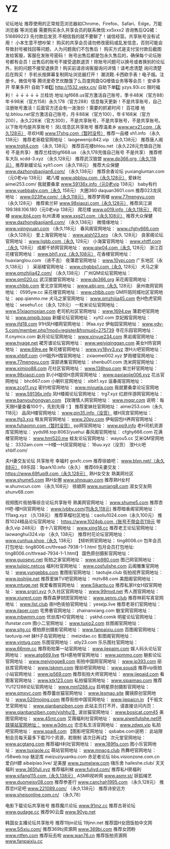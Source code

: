 # YZ
论坛地址
推荐使用的正常规范浏览器如Chrome、Firefox、Safari、Edge，万能浏览器 等浏览器
需要购买永久共享会员的联系微信:xx5xxx2
咨询售后QQ裙：516899223
先付款后发货.不相信我的就不要聊了！诚信经营。共享账号没有试用！
小本生意不想吵架！
购买的共享会员请勿修改密码或乱发信息，否则可能会导致封号被找回等问题，人为问题我们不包售后！
购买方式是支付宝付款后截图发给客服，客服在发账号密码！
账号出售后都是包永久售后的，确保每个论坛账号都有会员！出售后的账号不接受退款退货！除账号问题可以换号或者换别的论坛外，别的问题不接受退换货！购买前请咨询客服询问详情！请考虑清楚 询问清楚后在购买！
手机长按屏幕复制网址浏览器打开！
潮流鞋.卡西欧手表！电子烟。注册卡。微信号等 腾讯爱奇艺优酷饿了么百度网盘QQ增值业务等等会员！ 安卓多开 苹果多开!
自助下单1️⃣ http://1532.vekx.cn/
自助下单2️⃣ yzys.93i.cc
 限时福利！
 ↓ ↓ ↓ ↓ ↓
兰桂坊
​地址:lgf668.us
​官方激活自己账号，季卡48米（官方88）年卡98米（官方158）永久178（官方288）信息每天更新！不是共享账号，自己注册账号激活！后面官方还会有一泼涨价！需要的抓紧时间！
百花楼
地址:bhlou.net
​官方激活自己账号，月卡88米（官方100），年卡168米（官方200），永久228米（官方300），不是共享账号，不是共享账号，不是共享账号。
以下账号均是共享账号！
  凤L信息区共享账号
推荐温柔乡 www.wrx21.com（永久128元）
寻欢H阁 www.17xhg.com（暂时没号）
推荐一品楼 xh1.info （永久138元）
推荐老哥稳官网地址： laogewenijc842.vip （永久138元）
推荐唐人阁 www.trglt4.com （永久 138元）
推荐百花楼bhlou.net（永久228元充值自己账号 不是共享）
推荐兰桂坊lgf668.us （永久178充值自己账号 不是共享）
推荐修车大队 xcdd-3.xyz （永久128元）
推荐武汉狼盟 www.dp366.org（永久118元）
推荐新媛论坛 xylt1.com（永久118元）
推荐大众保健 www.dazhongbaojian6.com/ （永久138元）
推荐余香论坛 yuxiangluntan.com （元0老vip 138元）
裙八楼 www.qbblou.com（永久128元）
爱妹社 aimei253.com/ 
我就要桑拿 www.59136x.info（元0老vip 138元）
baby有约 www.yuebbaby.com（永久 158元）
大圈360 daquan3601.com
推荐023龙凤地址： www.023lfw.com/（永久118元）
推荐梦雨楼 www.77mengyu.com （永久128元）
推荐紫兰轩 www.98xiaozi.com（永久128元）
推荐凤江湖 199.188.106.180（元0老vip 138元）
爬花楼 www.p019.info（永久118元）
爬花楼 www.jbt4.com
杭州潇湘 www.xxg21.com（永久108元）
推荐大众保健 www.dazhongbaojian6.com/ （永久138元）
微情缘地址： www.vqingyuan.com （永久118元）
春风阁官网地址： www.cfghy666.com （永久128元）
爱上海官网地址： www.aish123.pro （永久 128元）
良家阁论坛官网地址： www.ljgbb.com（永久 128元）
小海棠官网地址： www.xhtff.com（永久 128元）
成都千娇网官网地址： www.qjw04.com（永久 128元）
浙江百花楼官网地址： www.bhl1.xyz（永久108元）
花香楼官网地址： huaxianglou.com （进不去）
夜蒲君官网地址： www.10ypj.com 广东地区（永久138元） ）
采丽楼官网地址： www.chgbbs1.com（永久 128元）
犬马之家 www.qmzhijia42.com/ （永久138元）
广州QM论坛官网地址： www.qm020.cc
武汉狼盟官网地址： www.dp366.org
采花阁官网地址： www.chlbb.com
爱北京官网地址： www.aibj.pro（永久 128元）
泉州夜网官网地址： 0595yw.cc
采花楼官网地址： www.chlbb.com
QM阡陌同城社区官网地址： app.qianmo.me
犬马之家官网地址： www.qmzhijia45.com
 色H色虎官网地址： sesehu1.cc（永久 128元）
一粒米论坛官网地址： www.51xiaomoxian.com
老司机社区官网地址： www.1694.pw
蒲君吧官网地址： www.qmpjb.topp
新媛论坛官网地址： xylt2.com
京妃殿官网地址： www.jfd18.com
91H凤H楼网官网地址： 9faa.xyz
伊甸园官网地址： www.ydy-5.com/member.php?mod=register&fromuid=275739
寻花乐园官网地址： lf.cnymcx.com
新月论坛官网地址： www.xinyue234.com
黑岩阁官网地址： www.hyage.net
裙芳谱论坛官网地址： www.weiyiqinggan.com
美女H热官网地址： www.69re.ee
聚花楼官网地址： www.yy18yy3.xyz
泄H火吧官网地址： www.xhblf.com
小H姐外H围官网地址： zxiaomei002.xyz
梦雨楼官网地址： www.77mengyu.com
深部诱集官网地址： shenbu01.com
洗米网官网地址： www.ximioo88.com
花社区官网地址： www.138hsq.com
紫兰轩官网地址： www.98xiaozi.com
趴小H姐信H息网官网地址： www.paxiaojie006.xyz
花丛官网地址： bhc667.com 
小喇叭官网地址： xlblt1.xyz
滋春阁官网地址： www.zcg11.xyz
密约啦官网地址： www.miyuela.com
我就要桑拿论坛官网地址： www.59136x.info
凤H楼阁论坛官网地址： trg7.xyz
红颜伴游网官网地址： www.banyouhongyan.com
【玫瑰情人网官网地址： www.mgqr.com 
 说明：每天限H量查看100个，先到先得！】
推荐爱妹社官网地址： aimei253.com（永久118元）
品凤H楼官网地址： www.pin35.info（没货） 
楼H凤宫官网地址： www.lfg3.xyz
租友网官网地址： www.20py.com
伊甸园包H养网官网地址： www.fuhaomn.com（暂时没货）
pp网官网地址： www.pp9.info
老H司机资源库官网地址： yyds98.top:8063/yuehui
春风阁官网地址： cfghy666.com
花满楼官网地址： www.hml520.me
蛙友论坛官网地址： wayou5.cc
艾米QM官网地址： 3332am.com
一H楼一H凤官网地址： 16uu.xyz（没货） 
泄H火吧 xhblf.com/ 

 夫H妻交友论坛 共享账号
幸福村 goxfc.com 
推荐徐娘吧： www.blxn.net/（永久88元）
69乐园：9park10.info（永久）
推荐69夫妻交友：https://www.69fuqi9.com（永久128元）
 熟H女交友 
熟美网社区 www.shume5.com
熟H女圈 www.shnquan.com
推荐熟H女村 w.shunvcun.com （永久108元）
徐娘网 www.xuniang8.com
淑女交友网 shunv68.com 

 视频图片街拍等综合论坛共享账号
熟美网官网地址： www.shume5.com
推荐杏H吧-楼H凤官网地址： www.lvbby.com(包永久118元)
推荐暗香阁官网地址： 111axg.xyz （久138元）
推荐草榴社区地址：caoliu1024.com（永久100元）
推荐1024精品论坛官网地址： https://www.1024pb.com（账号不带会员118元 带永久vip 248元）
杏十八官网地址： www.xing18.cc
推荐老王论坛官网地址： laowanghui324.vip （永久 138元）
推荐村花论坛官网地址： www.cunhua.shop（永久 138元）
【倾听网官网地址： ting8006.cn
包年会员打包地址: ting8006.cn/thread-7938-1-1.html
包月会员打包地址: ting8006.cn/thread-7934-1-1.html】
国色原创摄影官网地址： www.guoseyc.net
街拍之家官网地址： www.jp980.com
图己网官网地址： www.tujipic.netcos
福利社官网地址： www.cosfulishe.com
云阁雅集官网地址： www.yungebbs.com
套图街官网地址： taotujie.club
街拍视界官网地址： www.jpshijie.net
推荐爱妹TV吧官网地址： mztv88.com
美图阁官网地址： www.mtuge.net
我爱看图官网地址： www.5ikantu.co
推荐私家H女H奴官网地址： www.srgirl.xyz
久久社区官网地址： www.99mvd.net
秀人图官网地址： www.xiurent.com
推荐森萝财团官网地址： www.senro.club
推荐林莉写真官网地址： www.llst.club
夜H色街拍官网地址： yesejp.live
推荐老哥们官网地址： www.ilaoer.com
宅男巷官网地址： zhainanxiang.com
魅宝网官网地址： www.mbwmm.com
优丝库HD官网地址： yskhd.comik
明星论坛官网地址： ifunstar.com
图小二官网地址： www.tuxio2.com
丝图阁官网地址： www.sitg.cc
模拍原创摄影官网地址： www.fanpaixiu.com
百图阁官网地址： taotuvip.net
妹H子岛官网地址： meizidao.cc
影图阁官网地址： www.yintug.com
乐图官网地址： stly23.com
乐乐图社官网地址： www.66mm.cc
推荐街拍第一站官网地址： www.jiepaim.com
娱人码头论坛官网地址： www.atg669.live
性H感地带官网地址： www.spmmo.com
魅影论坛官网地址： www.meiyingge8.com
街拍中国网官网地址： www.jp393.com
丽丝库官网地址： www.lskmm.com
搜丝吧官网地址： www.sousi8
推荐vip街拍小站官网地址： www.jp569.com
推荐街拍大师官网地址： www.jiepaid.com
看图客官网地址： www.ktk123.com
私拍猫官网地址： www.sipaimao.com
推荐YU121288论坛官网地址： www.mm1288.icu
启明星原创摄影官网地址： www.qmxyc.com
推荐蕾丝猫官网地址： www.lesmao.site
魔镜原创官网地址： www.520mojing.com
推荐街拍中国官网地址： www.jiepaicn.in
【千般文艺官网地址： www.qianbanziben.com
此站主页打不开，请直接访问内页： www.qianbanziben.com/yishhu1】
波丝猫官网地址： www.bosicat.com45
美图官网地址： www.45mt.com
艾薇福利社官网地址： www.aiweifulishe.net环球驿站官网地址： www.w3dm.cc
恋恋私生活官网地址： www.zdwp.vip
私拍吧官网地址： www.spai8.com
【图影吧官网地址： qsbabe.com说明：
此站限制会员每天最多下载70个资源，若限制 请次日再试】
次元堂官网地址： www.acgtang.com
推荐福H利社官网地址： www.189fls.com
图小乐官网地址： www.tuxiaole.cc
萌站官网地址： www.mnacg.club
热舞吧官网地址： r58web.top
魅足库 meizuziyuanku.com
赤足者论坛 bbs.visionzone.com.cn
爱白H嫖 aibaipiao.live/
足美屋 www.zumeiww.com
嗨乐舍 haileshe.club/
天天福利 www.365fuli.xyz
推荐福利梯 www.fuliyd.com/
推荐私H房福利 www.sifang115.com（永久138元） 
ASMR视听网 www.asmr.st/
妖狐绳艺 www.duomeisy08.com
推荐参差行 www.canchah1995.com （永久128元）
推荐恋H足吧 www.221089.com/ （永久138元） 
推荐诗安远方 www.sheisonline.com.cn/ （永久78）

 电影下载论坛共享账号
推荐魔爪论坛 www.91mz.cc
推荐古哥论坛 www.gudage.cc
推荐90云盘 www.90yp.net 

 韩国女主播论坛共享账号
推荐19jin论坛 19jinn.net
推荐国H女团饭拍中文网 www.5i5xiu.com/
推荐369bj资源网 www.369bj.com
推荐女团粉 www.ntfen.com
推荐玩去啦 www.wan76.cn
推荐饭拍资源网 www.fanpaixiu.cc
